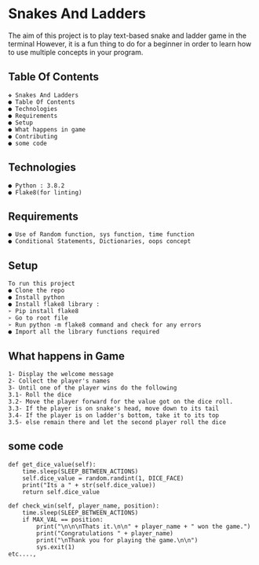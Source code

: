 # Snakes And Ladders

The aim of this project is to play text-based snake and ladder game in the
terminal However, it is a fun thing to do for a beginner in order to learn how to
use multiple concepts in your program.

## Table Of Contents

```
❖ Snakes And Ladders
● Table Of Contents
● Technologies
● Requirements
● Setup
● What happens in game
● Contributing
● some code

```

## Technologies

```
● Python : 3.8.2
● Flake8(for linting)

```

## Requirements

```
● Use of Random function, sys function, time function
● Conditional Statements, Dictionaries, oops concept

```

## Setup

```
To run this project
● Clone the repo
● Install python
● Install flake8 library :
➢ Pip install flake8
➢ Go to root file
➢ Run python -m flake8 command and check for any errors
● Import all the library functions required

```

## What happens in Game

```
1- Display the welcome message
2- Collect the player's names
3- Until one of the player wins do the following
3.1- Roll the dice
3.2- Move the player forward for the value got on the dice roll.
3.3- If the player is on snake's head, move down to its tail
3.4- If the player is on ladder's bottom, take it to its top
3.5- else remain there and let the second player roll the dice

```

## some code

```
def get_dice_value(self):
    time.sleep(SLEEP_BETWEEN_ACTIONS)
    self.dice_value = random.randint(1, DICE_FACE)
    print("Its a " + str(self.dice_value))
    return self.dice_value
```

```
def check_win(self, player_name, position):
    time.sleep(SLEEP_BETWEEN_ACTIONS)
    if MAX_VAL == position:
        print("\n\n\nThats it.\n\n" + player_name + " won the game.")
        print("Congratulations " + player_name)
        print("\nThank you for playing the game.\n\n")
        sys.exit(1)
etc....,

```
